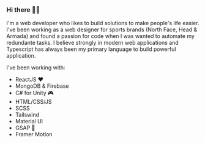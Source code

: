 ### Hi there 🙌🏼


I'm a web developer who likes to build solutions to make people's life easier. 
I've been working as a web designer for sports brands (North Face, Head & Armada) and found a passion for code when I was wanted to automate my redundante tasks.
I believe strongly in modern web applications and Typescript has always been my primary language to build powerful application.

I've been working with: 

  - ReactJS ❤️
  - MongoDB & Firebase 
  - C# for Unity 🎮
  - HTML/CSS/JS 
  - SCSS
  - Tailswind
  - Material UI
  - GSAP 🧦
  - Framer Motion


